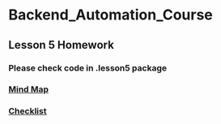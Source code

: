 # Backend_Automation_Course
## Lesson 5 Homework  

### Please check code in .lesson5 package

### [Mind Map](https://mm.tt/map/2205478562?t=Cs5HapBb7c)
### [Checklist](https://github.com/sabiralievich/Backend_Automation_Course/issues/3)
